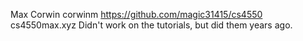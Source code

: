 Max Corwin
corwinm
https://github.com/magic31415/cs4550
cs4550max.xyz
Didn't work on the tutorials, but did them years ago.


